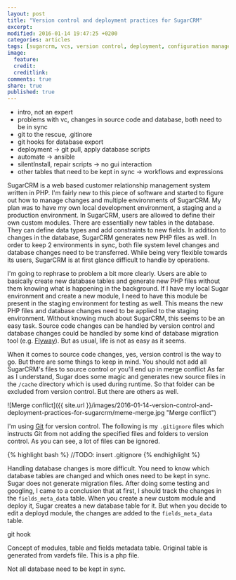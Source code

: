 ```yaml
---
layout: post
title: "Version control and deployment practices for SugarCRM"
excerpt:
modified: 2016-01-14 19:47:25 +0200
categories: articles
tags: [sugarcrm, vcs, version control, deployment, configuration management, ansible, php]
image:
  feature:
  credit:
  creditlink:
comments: true
share: true
published: true
---
```


* intro, not an expert
* problems with vc, changes in source code and database, both need to be in sync
* git to the rescue, .gitinore
* git hooks for database export
* deployment -> git pull, apply database scripts
* automate -> ansible
* silentInstall, repair scripts -> no gui interaction
* other tables that need to be kept in sync -> workflows and expressions

SugarCRM is a web based customer relationship management system written in PHP. I'm fairly new to this piece of software and started to figure out how to manage changes and multiple environments of SugarCRM. My plan was to have my own local development environment, a staging and a production environment. In SugarCRM, users are allowed to define their own custom modules. There are essentially new tables in the database. They can define data types and add constraints to new fields. In addition to changes in the database, SugarCRM generates new PHP files as well. In order to keep 2 environments in sync, both file system level changes and database changes need to be transferred. While being very flexible towards its users, SugarCRM is at first glance difficult to handle by operations.

I'm going to rephrase to problem a bit more clearly. Users are able to basically create new database tables and generate new PHP files without them knowing what is happening in the background. If I have my local Sugar environment and create a new module, I need to have this module be present in the staging environment for testing as well. This means the new PHP files and database changes need to be applied to the staging environment. Without knowing much about SugarCRM, this seems to be an easy task. Source code changes can be handled by version control and database changes could be handled by some kind of database migration tool (e.g. [Flyway](http://flywaydb.org/ "Flyway homepage")). But as usual, life is not as easy as it seems.

When it comes to source code changes, yes, version control is the way to go. But there are some things to keep in mind. You should not add all SugarCRM's files to source control or you'll end up in merge conflict As far as I understand, Sugar does some magic and generates new source files in the `/cache` directory which is used during runtime. So that folder can be excluded from version control. But there are others as well.

![Merge conflict]({{ site.url }}/images/2016-01-14-version-control-and-deployment-practices-for-sugarcrm/meme-merge.jpg "Merge conflict")

I'm using [Git](https://git-scm.com/ "Git source code management homepage") for version control. The following is my `.gitignore` files which instructs Git from not adding the specified files and folders to version control. As you can see, a lot of files can be ignored.

{% highlight bash %}
//TODO: insert .gitignore
{% endhighlight %}

Handling database changes is more difficult. You need to know which database tables are changed and which ones need to be kept in sync. Sugar does not generate migration files. After doing some testing and googling, I came to a conclusion that at first, I should track the changes in the `fields_meta_data` table. When you create a new custom module and deploy it, Sugar creates a new database table for it. But when you decide to edit a deployd module, the changes are added to the `fields_meta_data` table.

git hook

Concept of modules, table and fields metadata table. Original table is generated from vardefs file. This is a php file.

Not all database need to be kept in sync.
